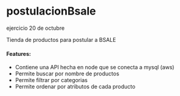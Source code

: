 # postulacionBsale
ejercicio 20 de octubre

Tienda de productos para postular a BSALE

#### Features:

* Contiene una API hecha en node que se conecta a mysql (aws)
* Permite buscar por nombre de productos
* Permite filtrar por categorias
* Permite ordenar por atributos de cada producto
